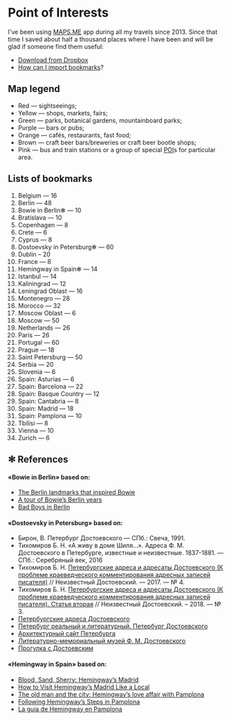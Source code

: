 # Point of Interests

I've been using [MAPS.ME](https://maps.me) app during all my travels since 2013. Since that time I saved about half a thousand places where I have been and will be glad if someone find them useful:
* [Download from Dropbox](https://www.dropbox.com/sh/rp62t42zd4thlzn/AAC5bTe7wtCfzrYE_1MzUTgra?dl=0)
* [How can I import bookmarks](https://support.maps.me/hc/en-us/articles/207895029-How-can-I-import-bookmarks-)?

## Map legend

* Red — sightseeings;
* Yellow — shops, markets, fairs;
* Green — parks, botanical gardens, mountainboard parks;
* Purple — bars or pubs;
* Orange — cafés, restaurants, fast food;
* Brown — craft beer bars/breweries or craft beer bootle shops;
* Pink — bus and train stations or a group of special [POI](https://en.wikipedia.org/wiki/Point_of_interest)s for particular area.

## Lists of bookmarks

1. Belgium — 16
1. Berlin — 48
1. Bowie in Berlin✻ — 10
1. Bratislava — 10
1. Copenhagen — 8
1. Crete — 6
1. Cyprus — 8
1. Dostoevsky in Petersburg✻ — 60
1. Dublin – 20
1. France — 8
1. Hemingway in Spain✻ — 14
1. Istanbul — 14
1. Kaliningrad — 12
1. Leningrad Oblast — 16
1. Montenegro — 28
1. Morocco — 32
1. Moscow Oblast — 6
1. Moscow — 50
1. Netherlands — 26
1. Paris — 26
1. Portugal — 60
1. Prague — 18
1. Saint Petersburg — 50
1. Serbia — 20
1. Slovenia — 6
1. Spain: Asturias — 6
1. Spain: Barcelona — 22
1. Spain: Basque Country — 12
1. Spain: Cantabria — 8
1. Spain: Madrid — 18
1. Spain: Pamplona — 10
1. Tbilisi — 8
1. Vienna — 10
1. Zurich — 6

## ✻ References

#### «Bowie in Berlin» based on:
* [The Berlin landmarks that inspired Bowie](https://www.ft.com/content/b20113b0-8753-11e3-9c5c-00144feab7de)
* [A tour of Bowie’s Berlin years](https://fotostrasse.com/david-bowies-berlin/)
* [Bad Boys in Berlin](http://www.bowiegoldenyears.com/press/79-10-04-rolling-stone.html)

#### «Dostoevsky in Petersburg» based on:
* Бирон, В. Петербург Достоевского —  СПб.: Свеча, 1991.
* Тихомиров Б. Н. «А живу в доме Шиля…». Адреса Ф. М. Достоевского в Петербурге, известные и неизвестные. 1837-1881. — СПб.: Серебряный век, 2016
* Тихомиров Б. Н. [Петербургские адреса и адресаты Достоевского (К проблеме краеведческого комментирования адресных записей писателя)](http://unknown-dostoevsky.ru/files/redaktor_pdf/1514461706.pdf) // Неизвестный Достоевский. — 2017. — № 4.
* Тихомиров Б. Н. [Петербургские адреса и адресаты Достоевского (К проблеме краеведческого комментирования адресных записей писателя). Статья вторая](http://unknown-dostoevsky.ru/files/redaktor_pdf/1541001296.pdf) // Неизвестный Достоевский. – 2018. — № 3.
* [Петербургские адреса Достоевского](https://ru.wikipedia.org/wiki/Петербургские_адреса_Достоевского)
* [Петербург реальный и литературный. Петербург Достоевского](https://www.sites.google.com/site/litpeterburg/peterburg-dostoevskogo)
* [Архитектурный сайт Петербурга](http://www.citywalls.ru)
* [Литературно-мемориальный музей Ф. М. Достоевского](https://www.md.spb.ru)
* [Прогулка с Достоевским](https://www.izi.travel/ru/b268-progulka-s-dostoevskim/ru)

#### «Hemingway in Spain» based on:
* [Blood, Sand, Sherry: Hemingway’s Madrid](https://www.nytimes.com/2011/06/19/travel/a-tour-of-hemingways-madrid.html?_r=0)
* [How to Visit Hemingway’s Madrid Like a Local](https://untappedcities.com/2012/03/13/how-to-visit-hemingways-madrid-like-a-local/)
* [The old man and the city: Hemingway’s love affair with Pamplona](https://www.independent.co.uk/travel/europe/the-old-man-and-the-city-hemingways-love-affair-with-pamplona-2305392.html)
* [Following Hemingway’s Steps in Pamplona](http://www.turismo.navarra.es/eng/organice-viaje/recurso.aspx?o=4798)
* [La guia de Hemingway en Pamplona](http://www.ernesthemingway.es/index.php?view=article&id=17%3Ala-guia-de-hemingway-en-pamplona)
